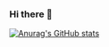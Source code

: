 ### Hi there 👋

[![Anurag's GitHub stats](https://github-readme-stats.vercel.app/api?username=Tetsujinfr&show_icons=true&theme=radical)](https://github.com/anuraghazra/github-readme-stats)

<!--
**Tetsujinfr/Tetsujinfr** is a ✨ _special_ ✨ repository because its `README.md` (this file) appears on your GitHub profile.

Here are some ideas to get you started:

- 🔭 I’m currently working on ...
- 🌱 I’m currently learning ...
- 👯 I’m looking to collaborate on ...
- 🤔 I’m looking for help with ...
- 💬 Ask me about ...
- 📫 How to reach me: ...
- 😄 Pronouns: ...
- ⚡ Fun fact: ...
-->

